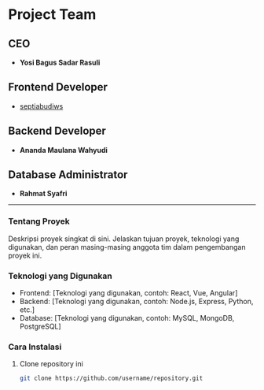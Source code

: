 # Project Team

## CEO
- **Yosi Bagus Sadar Rasuli**

## Frontend Developer
- [septiabudiws](https://github.com/septiabudiws)


## Backend Developer
- **Ananda Maulana Wahyudi**

## Database Administrator
- **Rahmat Syafri**

---

### Tentang Proyek

Deskripsi proyek singkat di sini. Jelaskan tujuan proyek, teknologi yang digunakan, dan peran masing-masing anggota tim dalam pengembangan proyek ini.

### Teknologi yang Digunakan

- Frontend: [Teknologi yang digunakan, contoh: React, Vue, Angular]
- Backend: [Teknologi yang digunakan, contoh: Node.js, Express, Python, etc.]
- Database: [Teknologi yang digunakan, contoh: MySQL, MongoDB, PostgreSQL]

### Cara Instalasi

1. Clone repository ini
   ```bash
   git clone https://github.com/username/repository.git
